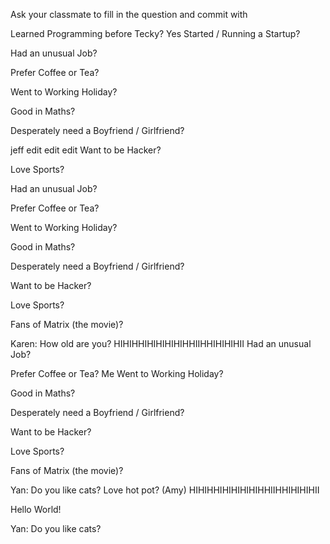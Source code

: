 Ask your classmate to fill in the question and commit with 

Learned Programming before Tecky? 
Yes
Started / Running a Startup? 

Had an unusual Job? 

Prefer Coffee or Tea? 

Went to Working Holiday? 

Good in Maths? 

Desperately need a Boyfriend / Girlfriend? 


jeff edit edit edit
Want to be Hacker? 

Love Sports? 

Had an unusual Job? 

Prefer Coffee or Tea? 

Went to Working Holiday? 

Good in Maths? 

Desperately need a Boyfriend / Girlfriend? 

Want to be Hacker? 

Love Sports? 

Fans of Matrix (the movie)? 

Karen: How old are you?
HIHIHHIHIHIHIHIHHIIHHIHIHIHII
Had an unusual Job? 

Prefer Coffee or Tea? 
Me
Went to Working Holiday? 

Good in Maths? 

Desperately need a Boyfriend / Girlfriend? 

Want to be Hacker? 

Love Sports? 

Fans of Matrix (the movie)? 

Yan: Do you like cats?
Love hot pot? (Amy)
HIHIHHIHIHIHIHIHHIIHHIHIHIHII

Hello World!

Yan: Do you like cats?
